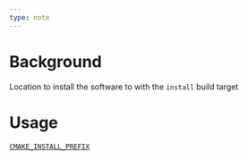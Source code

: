 ```yaml
---
type: note
---
```

# Background
Location to install the software to with the `install` build target

# Usage
[`CMAKE_INSTALL_PREFIX`](https://cmake.org/cmake/help/latest/variable/CMAKE_INSTALL_PREFIX.html#variable:CMAKE_INSTALL_PREFIX "CMAKE_INSTALL_PREFIX")